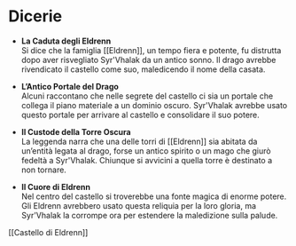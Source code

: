 # Dicerie
- **La Caduta degli Eldrenn**  
    Si dice che la famiglia [[Eldrenn]], un tempo fiera e potente, fu distrutta dopo aver risvegliato Syr'Vhalak da un antico sonno. Il drago avrebbe rivendicato il castello come suo, maledicendo il nome della casata.
    
- **L’Antico Portale del Drago**  
    Alcuni raccontano che nelle segrete del castello ci sia un portale che collega il piano materiale a un dominio oscuro. Syr'Vhalak avrebbe usato questo portale per arrivare al castello e consolidare il suo potere.
    
- **Il Custode della Torre Oscura**  
    La leggenda narra che una delle torri di [[Eldrenn]] sia abitata da un’entità legata al drago, forse un antico spirito o un mago che giurò fedeltà a Syr'Vhalak. Chiunque si avvicini a quella torre è destinato a non tornare.
    
- **Il Cuore di Eldrenn**  
    Nel centro del castello si troverebbe una fonte magica di enorme potere. Gli Eldrenn avrebbero usato questa reliquia per la loro gloria, ma Syr'Vhalak la corrompe ora per estendere la maledizione sulla palude.

[[Castello di Eldrenn]]